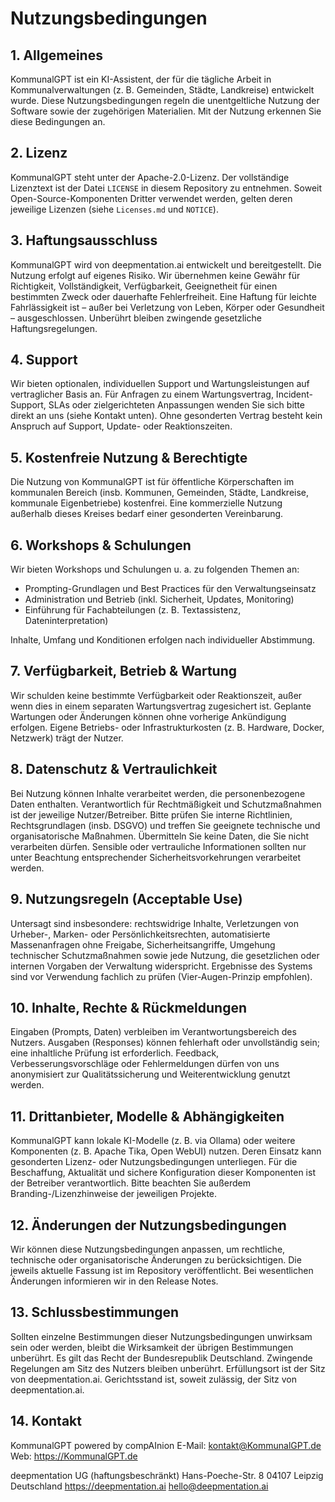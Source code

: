 # Nutzungsbedingungen

## 1. Allgemeines

KommunalGPT ist ein KI-Assistent, der für die tägliche Arbeit in Kommunalverwaltungen (z. B. Gemeinden, Städte, Landkreise) entwickelt wurde. Diese Nutzungsbedingungen regeln die unentgeltliche Nutzung der Software sowie der zugehörigen Materialien. Mit der Nutzung erkennen Sie diese Bedingungen an.

## 2. Lizenz

KommunalGPT steht unter der Apache-2.0-Lizenz. Der vollständige Lizenztext ist der Datei `LICENSE` in diesem Repository zu entnehmen. Soweit Open-Source-Komponenten Dritter verwendet werden, gelten deren jeweilige Lizenzen (siehe `Licenses.md` und `NOTICE`).

## 3. Haftungsausschluss

KommunalGPT wird von deepmentation.ai entwickelt und bereitgestellt. Die Nutzung erfolgt auf eigenes Risiko. Wir übernehmen keine Gewähr für Richtigkeit, Vollständigkeit, Verfügbarkeit, Geeignetheit für einen bestimmten Zweck oder dauerhafte Fehlerfreiheit. Eine Haftung für leichte Fahrlässigkeit ist – außer bei Verletzung von Leben, Körper oder Gesundheit – ausgeschlossen. Unberührt bleiben zwingende gesetzliche Haftungsregelungen.

## 4. Support

Wir bieten optionalen, individuellen Support und Wartungsleistungen auf vertraglicher Basis an. Für Anfragen zu einem Wartungsvertrag, Incident-Support, SLAs oder zielgerichteten Anpassungen wenden Sie sich bitte direkt an uns (siehe Kontakt unten). Ohne gesonderten Vertrag besteht kein Anspruch auf Support, Update- oder Reaktionszeiten.

## 5. Kostenfreie Nutzung & Berechtigte

Die Nutzung von KommunalGPT ist für öffentliche Körperschaften im kommunalen Bereich (insb. Kommunen, Gemeinden, Städte, Landkreise, kommunale Eigenbetriebe) kostenfrei. Eine kommerzielle Nutzung außerhalb dieses Kreises bedarf einer gesonderten Vereinbarung.

## 6. Workshops & Schulungen

Wir bieten Workshops und Schulungen u. a. zu folgenden Themen an:
- Prompting-Grundlagen und Best Practices für den Verwaltungseinsatz
- Administration und Betrieb (inkl. Sicherheit, Updates, Monitoring)
- Einführung für Fachabteilungen (z. B. Textassistenz, Dateninterpretation)

Inhalte, Umfang und Konditionen erfolgen nach individueller Abstimmung.

## 7. Verfügbarkeit, Betrieb & Wartung

Wir schulden keine bestimmte Verfügbarkeit oder Reaktionszeit, außer wenn dies in einem separaten Wartungsvertrag zugesichert ist. Geplante Wartungen oder Änderungen können ohne vorherige Ankündigung erfolgen. Eigene Betriebs- oder Infrastrukturkosten (z. B. Hardware, Docker, Netzwerk) trägt der Nutzer.

## 8. Datenschutz & Vertraulichkeit

Bei Nutzung können Inhalte verarbeitet werden, die personenbezogene Daten enthalten. Verantwortlich für Rechtmäßigkeit und Schutzmaßnahmen ist der jeweilige Nutzer/Betreiber. Bitte prüfen Sie interne Richtlinien, Rechtsgrundlagen (insb. DSGVO) und treffen Sie geeignete technische und organisatorische Maßnahmen. Übermitteln Sie keine Daten, die Sie nicht verarbeiten dürfen. Sensible oder vertrauliche Informationen sollten nur unter Beachtung entsprechender Sicherheitsvorkehrungen verarbeitet werden.

## 9. Nutzungsregeln (Acceptable Use)

Untersagt sind insbesondere: rechtswidrige Inhalte, Verletzungen von Urheber-, Marken- oder Persönlichkeitsrechten, automatisierte Massenanfragen ohne Freigabe, Sicherheitsangriffe, Umgehung technischer Schutzmaßnahmen sowie jede Nutzung, die gesetzlichen oder internen Vorgaben der Verwaltung widerspricht. Ergebnisse des Systems sind vor Verwendung fachlich zu prüfen (Vier-Augen-Prinzip empfohlen).

## 10. Inhalte, Rechte & Rückmeldungen

Eingaben (Prompts, Daten) verbleiben im Verantwortungsbereich des Nutzers. Ausgaben (Responses) können fehlerhaft oder unvollständig sein; eine inhaltliche Prüfung ist erforderlich. Feedback, Verbesserungsvorschläge oder Fehlermeldungen dürfen von uns anonymisiert zur Qualitätssicherung und Weiterentwicklung genutzt werden.

## 11. Drittanbieter, Modelle & Abhängigkeiten

KommunalGPT kann lokale KI-Modelle (z. B. via Ollama) oder weitere Komponenten (z. B. Apache Tika, Open WebUI) nutzen. Deren Einsatz kann gesonderten Lizenz- oder Nutzungsbedingungen unterliegen. Für die Beschaffung, Aktualität und sichere Konfiguration dieser Komponenten ist der Betreiber verantwortlich. Bitte beachten Sie außerdem Branding-/Lizenzhinweise der jeweiligen Projekte.

## 12. Änderungen der Nutzungsbedingungen

Wir können diese Nutzungsbedingungen anpassen, um rechtliche, technische oder organisatorische Änderungen zu berücksichtigen. Die jeweils aktuelle Fassung ist im Repository veröffentlicht. Bei wesentlichen Änderungen informieren wir in den Release Notes.

## 13. Schlussbestimmungen

Sollten einzelne Bestimmungen dieser Nutzungsbedingungen unwirksam sein oder werden, bleibt die Wirksamkeit der übrigen Bestimmungen unberührt. Es gilt das Recht der Bundesrepublik Deutschland. Zwingende Regelungen am Sitz des Nutzers bleiben unberührt. Erfüllungsort ist der Sitz von deepmentation.ai. Gerichtsstand ist, soweit zulässig, der Sitz von deepmentation.ai.

## 14. Kontakt

KommunalGPT powered by compAInion
E-Mail: kontakt@KommunalGPT.de
Web: https://KommunalGPT.de

deepmentation UG (haftungsbeschränkt)
Hans-Poeche-Str. 8
04107 Leipzig
Deutschland
https://deepmentation.ai
hello@deepmentation.ai